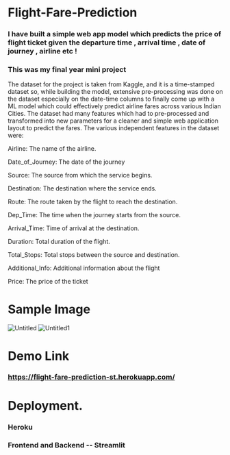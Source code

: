 # Flight-Fare-Prediction

### I have built a simple web app model which predicts the price of flight ticket given the departure time , arrival time , date of journey , airline etc !

### This was my final year mini project 

The dataset for the project is taken from Kaggle, and it is a time-stamped dataset so, while building the model, extensive pre-processing was done on the dataset especially on the date-time columns to finally come up with a ML model which could effectively predict airline fares across various Indian Cities. 
The dataset had many features which had to pre-processed and transformed into new parameters for a cleaner and simple web application layout to predict the fares. 
The various independent features in the dataset were: 

Airline: The name of the airline.

Date_of_Journey: The date of the journey

Source: The source from which the service begins.

Destination: The destination where the service ends.

Route: The route taken by the flight to reach the destination.

Dep_Time: The time when the journey starts from the source.

Arrival_Time: Time of arrival at the destination.

Duration: Total duration of the flight.

Total_Stops: Total stops between the source and destination.

Additional_Info: Additional information about the flight

Price: The price of the ticket

# Sample Image
![Untitled](https://user-images.githubusercontent.com/65072016/151655295-caceb310-f5de-4a8b-a96f-5b314f8e79e6.jpg)
![Untitled1](https://user-images.githubusercontent.com/65072016/151655300-dd7ea228-fdab-4087-87ee-e9875528151f.jpg)

# Demo Link
### https://flight-fare-prediction-st.herokuapp.com/

# Deployment.

### Heroku
### Frontend and Backend -- Streamlit
